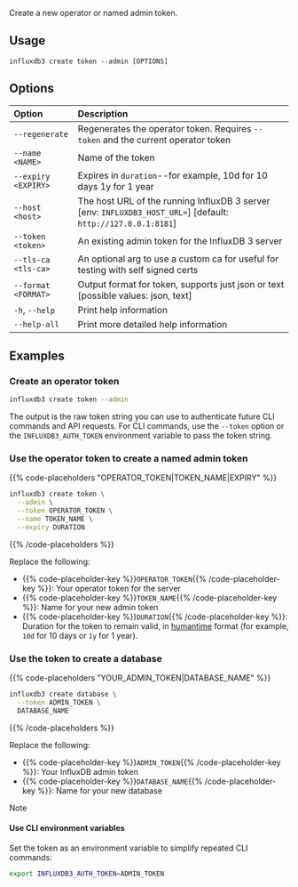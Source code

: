 
Create a new operator or named admin token.

## Usage

```
influxdb3 create token --admin [OPTIONS]
```

## Options

| Option | Description |
|:-------|:------------|
| `--regenerate` | Regenerates the operator token. Requires `--token` and the current operator token |
| `--name <NAME>` | Name of the token |
| `--expiry <EXPIRY>` | Expires in `duration`--for example, 10d for 10 days 1y for 1 year |
| `--host <host>` | The host URL of the running InfluxDB 3 server [env: `INFLUXDB3_HOST_URL=`] [default: `http://127.0.0.1:8181`] |
| `--token <token>` | An existing admin token for the InfluxDB 3 server |
| `--tls-ca <tls-ca>` | An optional arg to use a custom ca for useful for testing with self signed certs |
| `--format <FORMAT>` | Output format for token, supports just json or text [possible values: json, text] |
| `-h`, `--help` | Print help information |
| `--help-all` | Print more detailed help information |

## Examples

### Create an operator token

<!--pytest.mark.skip-->

```bash
influxdb3 create token --admin
```

The output is the raw token string you can use to authenticate future CLI commands and API requests.
For CLI commands, use the `--token` option or the `INFLUXDB3_AUTH_TOKEN` environment variable to pass the token string.

### Use the operator token to create a named admin token

{{% code-placeholders "OPERATOR_TOKEN|TOKEN_NAME|EXPIRY" %}}
<!--pytest.mark.skip-->

```bash
influxdb3 create token \
  --admin \
  --token OPERATOR_TOKEN \
  --name TOKEN_NAME \
  --expiry DURATION 
```
{{% /code-placeholders %}}

Replace the following:

- {{% code-placeholder-key %}}`OPERATOR_TOKEN`{{% /code-placeholder-key %}}: Your operator token for the server
- {{% code-placeholder-key %}}`TOKEN_NAME`{{% /code-placeholder-key %}}: Name for your new admin token
- {{% code-placeholder-key %}}`DURATION`{{% /code-placeholder-key %}}: Duration for the token to remain valid, in [humantime](https://docs.rs/humantime/latest/humantime/fn.parse_duration.html) format (for example, `10d` for 10 days or `1y` for 1 year).

### Use the token to create a database

{{% code-placeholders "YOUR_ADMIN_TOKEN|DATABASE_NAME" %}}

<!--pytest.mark.skip-->

```bash
influxdb3 create database \
  --token ADMIN_TOKEN \
  DATABASE_NAME
```
{{% /code-placeholders %}}

Replace the following:

- {{% code-placeholder-key %}}`ADMIN_TOKEN`{{% /code-placeholder-key %}}: Your InfluxDB admin token
- {{% code-placeholder-key %}}`DATABASE_NAME`{{% /code-placeholder-key %}}: Name for your new database

> [!Note]
> #### Use CLI environment variables
> Set the token as an environment variable to simplify repeated CLI commands:
> 
> ```bash 
> export INFLUXDB3_AUTH_TOKEN=ADMIN_TOKEN
> ```

